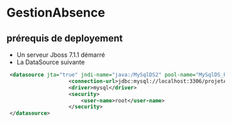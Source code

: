 GestionAbsence
==============

## prérequis de deployement ##

- Un serveur Jboss 7.1.1 démarré
- La DataSource suivante
```xml 
 <datasource jta="true" jndi-name="java:/MySqlDS2" pool-name="MySqlDS_Pool2" enabled="true">
                    <connection-url>jdbc:mysql://localhost:3306/projetAbsenceTest</connection-url>
                    <driver>mysql</driver>
                    <security>
                        <user-name>root</user-name>
                    </security>
 </datasource>
```
